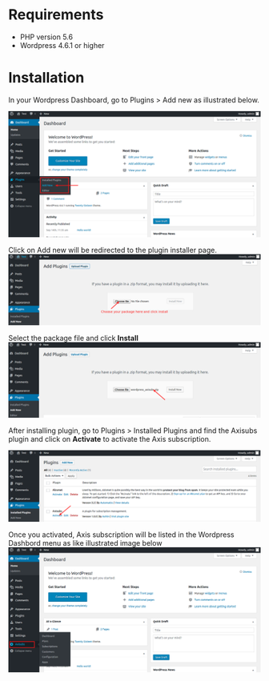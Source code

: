# Requirements

- PHP version 5.6
- Wordpress 4.6.1 or higher

# Installation

In your Wordpress Dashboard, go to Plugins > Add new as illustrated below.

![plugin-add-new](./images//axisub_install_01.png)

Click on Add new will be redirected to the plugin installer page. ![plugin-upload](./images//axisub_install_02.png)

Select the package file and click **Install** ![install](./images//axisub_install_03.png)

After installing plugin, go to Plugins > Installed Plugins and find the Axisubs plugin and click on **Activate** to activate the Axis subscription.

![activate](./images//axisub_install_04.png)

Once you activated, Axis subscription will be listed in the Wordpress Dashbord menu as like illustrated image below ![axisubs-menu](./images//axisub_install_05.png)

